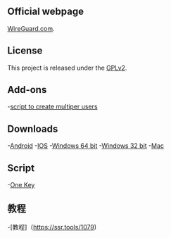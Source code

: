 ## Official webpage 
[WireGuard.com](https://www.wireguard.com/).

## License
This project is released under the [GPLv2](COPYING).

## Add-ons
-[script to create multiper users](https://raw.githubusercontent.com/hongwenjun/vps_setup/master/Wireguard/wg5clients.sh)

## Downloads
-[Android](https://play.google.com/store/apps/details?id=com.wireguard.android)
-[IOS](https://itunes.apple.com/us/app/wireguard/id1441195209?ls=1&mt=8)
-[Windows 64 bit](https://download.wireguard.com/windows-client/wireguard-amd64-0.0.14.msi)
-[Windows 32 bit](https://download.wireguard.com/windows-client/wireguard-x86-0.0.14.msi)
-[Mac](https://itunes.apple.com/us/app/wireguard/id1451685025?ls=1&mt=12)

## Script
-[One Key](https://moeclub.org/attachment/LinuxShell/wireguard.sh)

## 教程
-[教程]（https://ssr.tools/1079)


